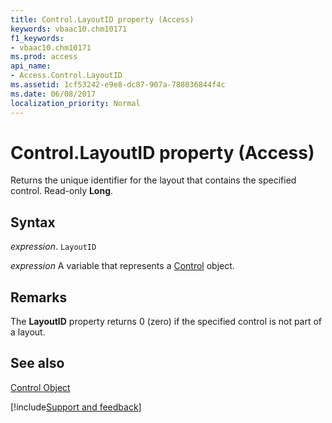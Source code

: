```yaml
---
title: Control.LayoutID property (Access)
keywords: vbaac10.chm10171
f1_keywords:
- vbaac10.chm10171
ms.prod: access
api_name:
- Access.Control.LayoutID
ms.assetid: 1cf53242-e9e8-dc87-907a-788036844f4c
ms.date: 06/08/2017
localization_priority: Normal
---
```



# Control.LayoutID property (Access)

Returns the unique identifier for the layout that contains the specified control. Read-only  **Long**.


## Syntax

_expression_. `LayoutID`

_expression_ A variable that represents a [Control](Access.Control.md) object.


## Remarks

The  **LayoutID** property returns 0 (zero) if the specified control is not part of a layout.


## See also


[Control Object](Access.Control.md)

[!include[Support and feedback](~/includes/feedback-boilerplate.md)]